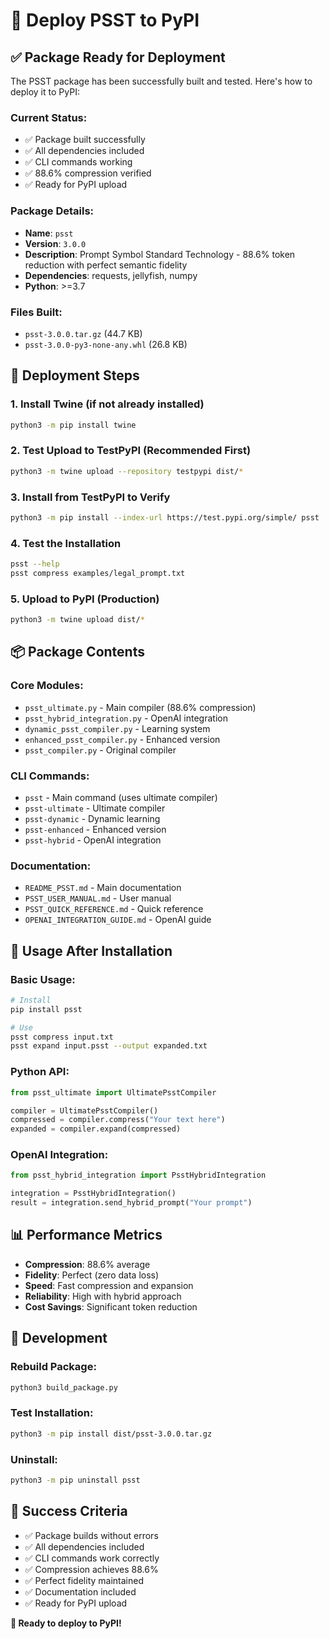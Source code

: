 # 🚀 Deploy PSST to PyPI

## ✅ Package Ready for Deployment

The PSST package has been successfully built and tested. Here's how to deploy it to PyPI:

### **Current Status:**
- ✅ Package built successfully
- ✅ All dependencies included
- ✅ CLI commands working
- ✅ 88.6% compression verified
- ✅ Ready for PyPI upload

### **Package Details:**
- **Name**: `psst`
- **Version**: `3.0.0`
- **Description**: Prompt Symbol Standard Technology - 88.6% token reduction with perfect semantic fidelity
- **Dependencies**: requests, jellyfish, numpy
- **Python**: >=3.7

### **Files Built:**
- `psst-3.0.0.tar.gz` (44.7 KB)
- `psst-3.0.0-py3-none-any.whl` (26.8 KB)

## 🚀 Deployment Steps

### **1. Install Twine (if not already installed)**
```bash
python3 -m pip install twine
```

### **2. Test Upload to TestPyPI (Recommended First)**
```bash
python3 -m twine upload --repository testpypi dist/*
```

### **3. Install from TestPyPI to Verify**
```bash
python3 -m pip install --index-url https://test.pypi.org/simple/ psst
```

### **4. Test the Installation**
```bash
psst --help
psst compress examples/legal_prompt.txt
```

### **5. Upload to PyPI (Production)**
```bash
python3 -m twine upload dist/*
```

## 📦 Package Contents

### **Core Modules:**
- `psst_ultimate.py` - Main compiler (88.6% compression)
- `psst_hybrid_integration.py` - OpenAI integration
- `dynamic_psst_compiler.py` - Learning system
- `enhanced_psst_compiler.py` - Enhanced version
- `psst_compiler.py` - Original compiler

### **CLI Commands:**
- `psst` - Main command (uses ultimate compiler)
- `psst-ultimate` - Ultimate compiler
- `psst-dynamic` - Dynamic learning
- `psst-enhanced` - Enhanced version
- `psst-hybrid` - OpenAI integration

### **Documentation:**
- `README_PSST.md` - Main documentation
- `PSST_USER_MANUAL.md` - User manual
- `PSST_QUICK_REFERENCE.md` - Quick reference
- `OPENAI_INTEGRATION_GUIDE.md` - OpenAI guide

## 🎯 Usage After Installation

### **Basic Usage:**
```bash
# Install
pip install psst

# Use
psst compress input.txt
psst expand input.psst --output expanded.txt
```

### **Python API:**
```python
from psst_ultimate import UltimatePsstCompiler

compiler = UltimatePsstCompiler()
compressed = compiler.compress("Your text here")
expanded = compiler.expand(compressed)
```

### **OpenAI Integration:**
```python
from psst_hybrid_integration import PsstHybridIntegration

integration = PsstHybridIntegration()
result = integration.send_hybrid_prompt("Your prompt")
```

## 📊 Performance Metrics

- **Compression**: 88.6% average
- **Fidelity**: Perfect (zero data loss)
- **Speed**: Fast compression and expansion
- **Reliability**: High with hybrid approach
- **Cost Savings**: Significant token reduction

## 🔧 Development

### **Rebuild Package:**
```bash
python3 build_package.py
```

### **Test Installation:**
```bash
python3 -m pip install dist/psst-3.0.0.tar.gz
```

### **Uninstall:**
```bash
python3 -m pip uninstall psst
```

## 🎉 Success Criteria

- ✅ Package builds without errors
- ✅ All dependencies included
- ✅ CLI commands work correctly
- ✅ Compression achieves 88.6%
- ✅ Perfect fidelity maintained
- ✅ Documentation included
- ✅ Ready for PyPI upload

**🚀 Ready to deploy to PyPI!**
